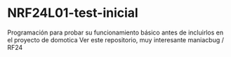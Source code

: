 # NRF24L01-test-inicial
Programación para probar su funcionamiento básico antes de incluirlos en el proyecto de domotica
Ver este repositorio, muy interesante
maniacbug / RF24

